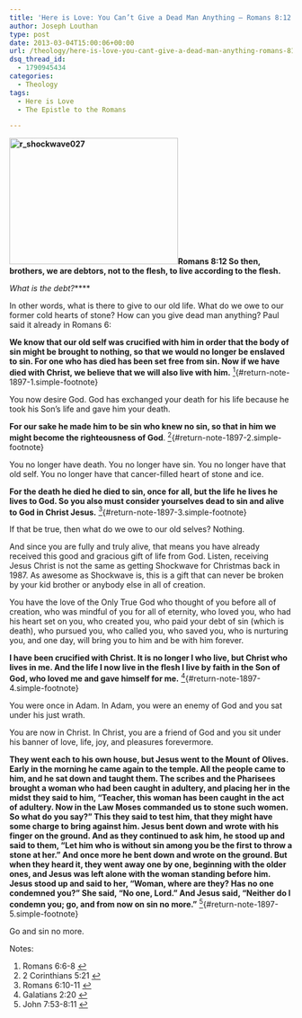 ```yaml
---
title: 'Here is Love: You Can’t Give a Dead Man Anything – Romans 8:12'
author: Joseph Louthan
type: post
date: 2013-03-04T15:00:06+00:00
url: /theology/here-is-love-you-cant-give-a-dead-man-anything-romans-812/
dsq_thread_id:
  - 1790945434
categories:
  - Theology
tags:
  - Here is Love
  - The Epistle to the Romans

---
```

**[<img class="alignright size-medium wp-image-1898" src="https://i0.wp.com/theologic.us/wp-content/uploads/2013/03/r_shockwave027.jpg?resize=300%2C225" alt="r_shockwave027" width="300" height="225" srcset="https://i0.wp.com/theologic.us/wp-content/uploads/2013/03/r_shockwave027.jpg?resize=300%2C225 300w, https://i0.wp.com/theologic.us/wp-content/uploads/2013/03/r_shockwave027.jpg?w=500 500w" sizes="(max-width: 300px) 100vw, 300px" data-recalc-dims="1" />][1]Romans 8:12 So then, brothers, we are debtors, not to the flesh, to live according to the flesh.**

_What is the debt?_****

In other words, what is there to give to our old life. What do we owe to our former cold hearts of stone? How can you give dead man anything? Paul said it already in Romans 6:

**We know that our old self was crucified with him in order that the body of sin might be brought to nothing, so that we would no longer be enslaved to sin. For one who has died has been set free from sin. Now if we have died with Christ, we believe that we will also live with him.** [<sup>1</sup>][2]{#return-note-1897-1.simple-footnote}

You now desire God. God has exchanged your death for his life because he took his Son’s life and gave him your death.

**For our sake he made him to be sin who knew no sin, so that in him we might become the righteousness of God**. [<sup>2</sup>][3]{#return-note-1897-2.simple-footnote}

You no longer have death. You no longer have sin. You no longer have that old self. You no longer have that cancer-filled heart of stone and ice.

**For the death he died he died to sin, once for all, but the life he lives he lives to God. So you also must consider yourselves dead to sin and alive to God in Christ Jesus.** [<sup>3</sup>][4]{#return-note-1897-3.simple-footnote}

If that be true, then what do we owe to our old selves? Nothing.

And since you are fully and truly alive, that means you have already received this good and gracious gift of life from God. Listen, receiving Jesus Christ is not the same as getting Shockwave for Christmas back in 1987. As awesome as Shockwave is, this is a gift that can never be broken by your kid brother or anybody else in all of creation.

You have the love of the Only True God who thought of you before all of  creation, who was mindful of you for all of eternity, who loved you, who had his heart set on you, who created you, who paid your debt of sin (which is death), who pursued you, who called you, who saved you, who is nurturing you, and one day, will bring you to him and be with him forever.

**I have been crucified with Christ. It is no longer I who live, but Christ who lives in me. And the life I now live in the flesh I live by faith in the Son of God, who loved me and gave himself for me.** [<sup>4</sup>][5]{#return-note-1897-4.simple-footnote}

You were once in Adam. In Adam, you were an enemy of God and you sat under his just wrath.

You are now in Christ. In Christ, you are a friend of God and you sit under his banner of love, life, joy, and pleasures forevermore.

**They went each to his own house, but Jesus went to the Mount of Olives. Early in the morning he came again to the temple. All the people came to him, and he sat down and taught them. The scribes and the Pharisees brought a woman who had been caught in adultery, and placing her in the midst they said to him, “Teacher, this woman has been caught in the act of adultery. Now in the Law Moses commanded us to stone such women. So what do you say?” This they said to test him, that they might have some charge to bring against him. Jesus bent down and wrote with his finger on the ground. And as they continued to ask him, he stood up and said to them, “Let him who is without sin among you be the first to throw a stone at her.” And once more he bent down and wrote on the ground. But when they heard it, they went away one by one, beginning with the older ones, and Jesus was left alone with the woman standing before him. Jesus stood up and said to her, “Woman, where are they? Has no one condemned you?” She said, “No one, Lord.” And Jesus said, “Neither do I condemn you; go, and from now on sin no more.”** [<sup>5</sup>][6]{#return-note-1897-5.simple-footnote}

Go and sin no more.

<div class="simple-footnotes">
  <p class="notes">
    Notes:
  </p>
  
  <ol>
    <li id="note-1897-1">
      Romans 6:6-8 <a href="#return-note-1897-1">&#8617;</a>
    </li>
    <li id="note-1897-2">
      2 Corinthians 5:21 <a href="#return-note-1897-2">&#8617;</a>
    </li>
    <li id="note-1897-3">
      Romans 6:10-11 <a href="#return-note-1897-3">&#8617;</a>
    </li>
    <li id="note-1897-4">
      Galatians 2:20 <a href="#return-note-1897-4">&#8617;</a>
    </li>
    <li id="note-1897-5">
      John 7:53-8:11 <a href="#return-note-1897-5">&#8617;</a>
    </li>
  </ol>
</div>

 [1]: https://i0.wp.com/theologic.us/wp-content/uploads/2013/03/r_shockwave027.jpg
 [2]: #note-1897-1 "Romans 6:6-8"
 [3]: #note-1897-2 "2 Corinthians 5:21"
 [4]: #note-1897-3 "Romans 6:10-11"
 [5]: #note-1897-4 "Galatians 2:20"
 [6]: #note-1897-5 "John 7:53-8:11"